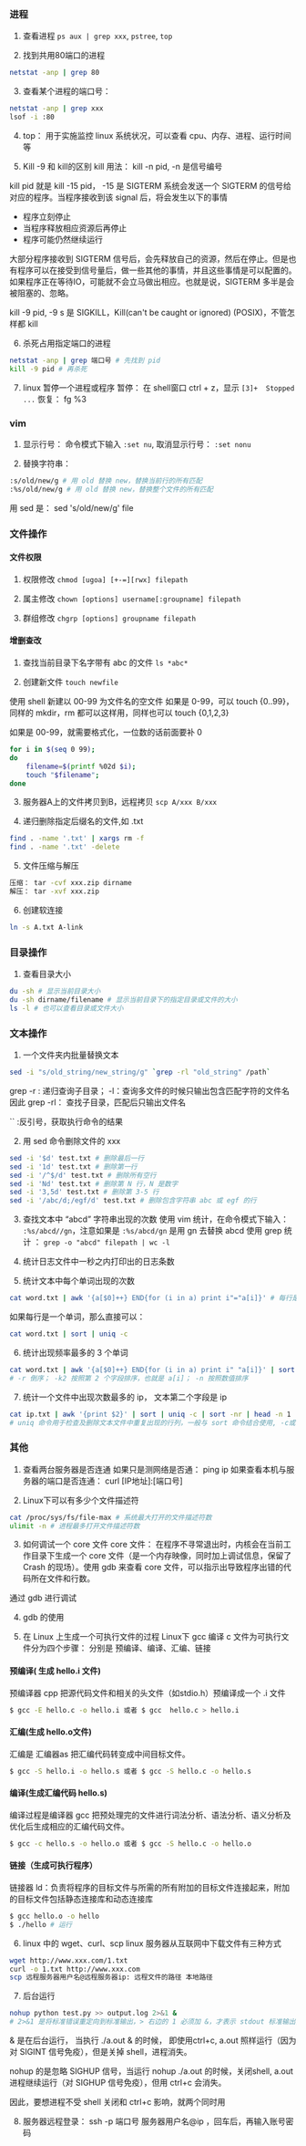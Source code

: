 ### 进程
1. 查看进程 `ps aux | grep xxx`, `pstree`, `top`

2. 找到共用80端口的进程 
```sh
netstat -anp | grep 80
```

3. 查看某个进程的端口号：
```sh
netstat -anp | grep xxx 
lsof -i :80
``` 

4. top： 用于实施监控 linux 系统状况，可以查看 cpu、内存、进程、运行时间等

5. Kill -9 和 kill的区别
kill 用法： kill -n pid,  -n 是信号编号

kill pid 就是 kill -15 pid， -15 是 SIGTERM
系统会发送一个 SIGTERM 的信号给对应的程序。当程序接收到该 signal 后，将会发生以下的事情
- 程序立刻停止
- 当程序释放相应资源后再停止
- 程序可能仍然继续运行

大部分程序接收到 SIGTERM 信号后，会先释放自己的资源，然后在停止。但是也有程序可以在接受到信号量后，做一些其他的事情，并且这些事情是可以配置的。如果程序正在等待IO，可能就不会立马做出相应。也就是说，SIGTERM 多半是会被阻塞的、忽略。

kill -9 pid, -9 s 是 SIGKILL，Kill(can't be caught or ignored) (POSIX)，不管怎样都 kill

6. 杀死占用指定端口的进程
```sh
netstat -anp | grep 端口号 # 先找到 pid
kill -9 pid # 再杀死
```

7. linux 暂停一个进程或程序
暂停： 在 shell窗口 ctrl + z，显示 `[3]+  Stopped ...`
恢复： fg %3

### vim
1. 显示行号： 命令模式下输入 `:set nu`, 
   取消显示行号： `:set nonu`

2. 替换字符串： 
```sh
:s/old/new/g # 用 old 替换 new，替换当前行的所有匹配
:%s/old/new/g # 用 old 替换 new，替换整个文件的所有匹配
```
用 sed 是： sed 's/old/new/g' file

### 文件操作
#### 文件权限
1. 权限修改 `chmod [ugoa] [+-=][rwx] filepath`

2. 属主修改 `chown [options] username[:groupname] filepath`

3. 群组修改 `chgrp [options] groupname filepath`

#### 增删查改
1. 查找当前目录下名字带有 abc 的文件 `ls *abc*`

2. 创建新文件 `touch newfile`

使用 shell 新建以 00-99 为文件名的空文件
如果是 0-99，可以 touch {0..99}，同样的 mkdir，rm 都可以这样用，同样也可以 touch {0,1,2,3}

如果是 00-99，就需要格式化，一位数的话前面要补 0
```sh
for i in $(seq 0 99); 
do
	filename=$(printf %02d $i); 
	touch "$filename"; 
done
```

3. 服务器A上的文件拷贝到B，远程拷贝 `scp A/xxx B/xxx`

4. 递归删除指定后缀名的文件,如 .txt 
```sh
find . -name '.txt' | xargs rm -f
find . -name '.txt' -delete
```

5. 文件压缩与解压
```sh
压缩： tar -cvf xxx.zip dirname
解压： tar -xvf xxx.zip
```

6. 创建软连接
```sh
ln -s A.txt A-link
```

### 目录操作
1. 查看目录大小
```sh
du -sh # 显示当前目录大小
du -sh dirname/filename # 显示当前目录下的指定目录或文件的大小
ls -l # 也可以查看目录或文件大小
```

### 文本操作
1. 一个文件夹内批量替换文本
```sh
sed -i "s/old_string/new_string/g" `grep -rl "old_string" /path`
```
grep -r : 递归查询子目录； -l：查询多文件的时候只输出包含匹配字符的文件名
因此 grep -rl： 查找子目录，匹配后只输出文件名

\`\` :反引号，获取执行命令的结果 

2. 用 sed 命令删除文件的 xxx
```sh
sed -i '$d' test.txt # 删除最后一行
sed -i '1d' test.txt # 删除第一行
sed -i '/^$/d' test.txt # 删除所有空行
sed -i 'Nd' test.txt # 删除第 N 行，N 是数字
sed -i '3,5d' test.txt # 删除第 3-5 行
sed -i '/abc/d;/egf/d' test.txt # 删除包含字符串 abc 或 egf 的行
```

3. 查找文本中 “abcd” 字符串出现的次数
使用 vim 统计，在命令模式下输入： `:%s/abcd//gn`，注意如果是 `:%s/abcd/gn` 是用 gn 去替换 abcd
使用 grep 统计 ： `grep -o "abcd" filepath | wc -l`

4. 统计日志文件中一秒之内打印出的日志条数


5. 统计文本中每个单词出现的次数
```sh
cat word.txt | awk '{a[$0]++} END{for (i in a) print i"="a[i]}' # 每行是一个单词
```
如果每行是一个单词，那么直接可以：
```sh
cat word.txt | sort | uniq -c
```

6. 统计出现频率最多的 3 个单词
```sh
cat word.txt | awk '{a[$0]++} END{for (i in a) print i" "a[i]}' | sort -k2rn | head -3 
# -r 倒序； -k2 按照第 2 个字段排序，也就是 a[i]； -n 按照数值排序
```

7. 统计一个文件中出现次数最多的 ip， 文本第二个字段是 ip
```sh
cat ip.txt | awk '{print $2}' | sort | uniq -c | sort -nr | head -n 1
# uniq 命令用于检查及删除文本文件中重复出现的行列，一般与 sort 命令结合使用, -c或--count 在每列旁边显示该行重复出现的次数。
```

### 其他
1. 查看两台服务器是否连通
如果只是测网络是否通： ping ip
如果查看本机与服务器的端口是否连通： curl [IP地址]:[端口号]

2. Linux下可以有多少个文件描述符
```sh
cat /proc/sys/fs/file-max # 系统最大打开的文件描述符数
ulimit -n # 进程最多打开文件描述符数
```

3. 如何调试一个 core 文件
core 文件： 在程序不寻常退出时，内核会在当前工作目录下生成一个 core 文件（是一个内存映像，同时加上调试信息，保留了 Crash 的现场）。使用 gdb 来查看 core 文件，可以指示出导致程序出错的代码所在文件和行数。

通过 gdb 进行调试

4. gdb 的使用

5. 在 Linux 上生成一个可执行文件的过程
Linux下 gcc 编译 c 文件为可执行文件分为四个步骤： 分别是 预编译、编译、汇编、链接

#### 预编译( 生成 hello.i 文件)
预编译器 cpp 把源代码文件和相关的头文件（如stdio.h）预编译成一个 .i 文件
```sh
$ gcc -E hello.c -o hello.i 或者 $ gcc  hello.c > hello.i
```

#### 汇编(生成 hello.o文件)
汇编是 汇编器as 把汇编代码转变成中间目标文件。
```sh
$ gcc -S hello.i -o hello.s 或者 $ gcc -S hello.c -o hello.s
```

#### 编译(生成汇编代码 hello.s)
编译过程是编译器 gcc 把预处理完的文件进行词法分析、语法分析、语义分析及优化后生成相应的汇编代码文件。
```sh
$ gcc -c hello.s -o hello.o 或者 $ gcc -S hello.c -o hello.o
```

#### 链接（生成可执行程序）
链接器 ld：负责将程序的目标文件与所需的所有附加的目标文件连接起来，附加的目标文件包括静态连接库和动态连接库
```sh
$ gcc hello.o -o hello
$ ./hello # 运行
```

6. linux 中的 wget、curl、scp
linux 服务器从互联网中下载文件有三种方式
```sh
wget http://www.xxx.com/1.txt
curl -o 1.txt http://www.xxx.com
scp 远程服务器用户名@远程服务器ip: 远程文件的路径 本地路径
```

7. 后台运行
```sh
nohup python test.py >> output.log 2>&1 &
# 2>&1 是将标准错误重定向到标准输出，> 右边的 1 必须加 &，才表示 stdout 标准输出，不加表示文件名
```
& 是在后台运行， 当执行 ./a.out & 的时候， 即使用ctrl+c, a.out 照样运行（因为对 SIGINT 信号免疫），但是关掉 shell，进程消失。

nohup 的是忽略 SIGHUP 信号，当运行 nohup ./a.out 的时候，关闭shell, a.out 进程继续运行（对 SIGHUP 信号免疫），但用 ctrl+c 会消失。

因此，要想进程不受 shell 关闭和 ctrl+c 影响，就两个同时用

8. 服务器远程登录：
ssh -p 端口号 服务器用户名@ip ，回车后，再输入账号密码

